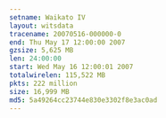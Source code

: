 ```yaml
---
setname: Waikato IV
layout: witsdata
tracename: 20070516-000000-0
end: Thu May 17 12:00:00 2007
gzsize: 5,625 MB
len: 24:00:00
start: Wed May 16 12:00:01 2007
totalwirelen: 115,522 MB
pkts: 222 million
size: 16,999 MB
md5: 5a49264cc23744e830e3302f8e3ac0ad
---
```

